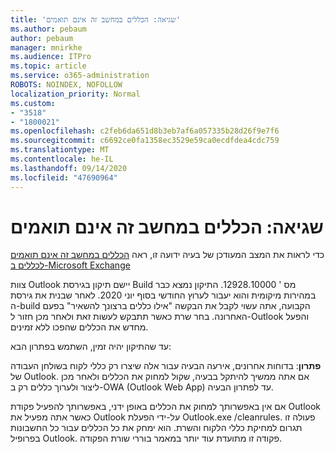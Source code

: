 ```yaml
---
title: 'שגיאה: הכללים במחשב זה אינם תואמים'
ms.author: pebaum
author: pebaum
manager: mnirkhe
ms.audience: ITPro
ms.topic: article
ms.service: o365-administration
ROBOTS: NOINDEX, NOFOLLOW
localization_priority: Normal
ms.custom:
- "3518"
- "1800021"
ms.openlocfilehash: c2feb6da651d8b3eb7af6a057335b28d26f9e7f6
ms.sourcegitcommit: c6692ce0fa1358ec3529e59ca0ecdfdea4cdc759
ms.translationtype: MT
ms.contentlocale: he-IL
ms.lasthandoff: 09/14/2020
ms.locfileid: "47690964"
---
```

# <a name="error-the-rules-on-this-computer-do-not-match"></a>שגיאה: הכללים במחשב זה אינם תואמים

כדי לראות את המצב המעודכן של בעיה ידועה זו, ראה [הכללים במחשב זה אינם תואמים לכללים ב-Microsoft Exchange](https://support.office.com/article/d032e037-b224-429e-b325-633afde9b5f0)

צוות Outlook יישם תיקון בגירסת Build מס ' 12928.10000. התיקון נמצא כבר במהירות מיקומית והוא יעבור לערוץ החודשי בסוף יוני 2020. לאחר שבנית את גירסת ה-build הקבועה, אתה עשוי לקבל את הבקשה "אילו כללים ברצונך להשאיר" בפעם האחרונה. בחר שרת כאשר תתבקש לעשות זאת ולאחר מכן חזור ל-Outlook והפעל מחדש את הכללים שהפכו ללא זמינים.

עד שהתיקון יהיה זמין, השתמש בפתרון הבא:

**פתרון**: בדוחות אחרונים, אירעה הבעיה עבור אלה שיצרו רק כללי לקוח בשולחן העבודה של Outlook. אם אתה ממשיך להיתקל בבעיה, שקול למחוק את הכללים ולאחר מכן ליצור ולערוך כללים רק ב-OWA (Outlook Web App) עד לפתרון הבעיה.

אם אין באפשרותך למחוק את הכללים באופן ידני, באפשרותך להפעיל פקודת Outlook כאשר אתה מפעיל את Outlook על-ידי הפעלת Outlook.exe /cleanrules. פעולה זו תגרום למחיקת כללי הלקוח והשרת. הוא ימחק את כל הכללים עבור כל החשבונות בפרופיל Outlook. פקודה זו מתועדת עוד יותר במאמר בוררי שורת הפקודה.

